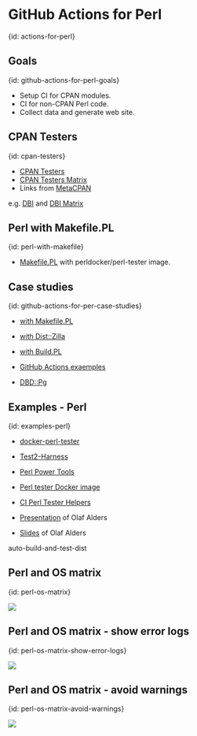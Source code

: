 # GitHub Actions for Perl
{id: actions-for-perl}

## Goals
{id: github-actions-for-perl-goals}

* Setup CI for CPAN modules.
* CI for non-CPAN Perl code.
* Collect data and generate web site.


## CPAN Testers
{id: cpan-testers}

* [CPAN Testers](https://cpantesters.org/)
* [CPAN Testers Matrix](https://matrix.cpantesters.org/)
* Links from [MetaCPAN](https://metacpan.org/)

e.g. [DBI](https://metacpan.org/pod/DBI) and [DBI Matrix](http://matrix.cpantesters.org/?dist=DBI+1.643)


## Perl with Makefile.PL
{id: perl-with-makefile}

* [Makefile.PL](https://github.com/szabgab/github-actions-perldocker-perl-tester) with perldocker/perl-tester image.

## Case studies
{id: github-actions-for-per-case-studies}

* [with Makefile.PL](https://github.com/szabgab/github-actions-perl-makefile/)

* [with Dist::Zilla](https://github.com/szabgab/github-actions-perl-dist-zilla/)

* [with Build.PL](https://github.com/szabgab/github-actions-perl-build/)

* [GitHub Actions exaemples](https://code-maven.com/github-actions)

* [DBD::Pg](https://metacpan.org/pod/DBD::Pg)

## Examples - Perl
{id: examples-perl}

* [docker-perl-tester](https://github.com/Perl/docker-perl-tester/tree/master/.github/workflows)
* [Test2-Harness](https://github.com/Test-More/Test2-Harness/tree/master/.github/workflows)
* [Perl Power Tools](https://github.com/briandfoy/PerlPowerTools)

* [Perl tester Docker image](https://hub.docker.com/r/perldocker/perl-tester)

* [CI Perl Tester Helpers](https://github.com/oalders/ci-perl-tester-helpers)
* [Presentation](https://www.youtube.com/watch?v=WfXo71I7LmE&list=PLA9_Hq3zhoFznY_cvm5iAbUZ9T6-6zbIu&index=38) of Olaf Alders
* [Slides](https://github.com/oalders/presentations/blob/master/slides/4-github-actions/marp.pdf) of Olaf Alders

auto-build-and-test-dist


## Perl and OS matrix
{id: perl-os-matrix}

![](examples/workflows/perl-os-matrix.yml)

## Perl and OS matrix - show error logs
{id: perl-os-matrix-show-error-logs}

![](examples/workflows/perl-os-matrix-show-logs.yml)

## Perl and OS matrix - avoid warnings
{id: perl-os-matrix-avoid-warnings}

![](examples/workflows/perl-os-matrix-no-warnings.yml)



